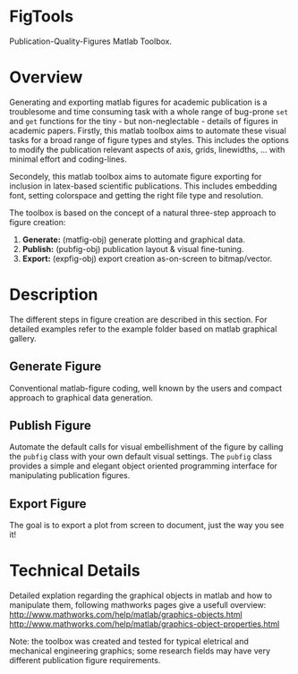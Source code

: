FigTools
========

Publication-Quality-Figures Matlab Toolbox.

# Overview
Generating and exporting matlab figures for academic publication is a
troublesome and time consuming task with a whole range of bug-prone
<code>set</code> and <code>get</code> functions for the tiny - 
but non-neglectable - details of figures in academic papers.
Firstly, this matlab toolbox aims to automate these visual tasks for a broad 
range of figure types and styles. This includes the options to modify the 
publication relevant aspects of axis, grids, linewidths, ... with minimal 
effort and coding-lines.

Secondely, this matlab toolbox aims to automate figure exporting for 
inclusion in latex-based scientific publications. This includes embedding
font, setting colorspace and getting the right file type and resolution.

The toolbox is based on the concept of a natural three-step approach
to figure creation:

1. **Generate:** (matfig-obj) generate plotting and graphical data.
2. **Publish:** (pubfig-obj) publication layout & visual fine-tuning.
3. **Export:** (expfig-obj) export creation as-on-screen to bitmap/vector.

# Description

The different steps in figure creation are described in this section.
For detailed examples refer to the example folder based on matlab graphical gallery.

## Generate Figure

Conventional matlab-figure coding, well known by the users and compact
approach to graphical data generation.

## Publish Figure

Automate the default calls for visual embellishment of the figure
by calling the <code>pubfig</code> class with your own default visual settings.
The <code>pubfig</code> class provides a simple and elegant object oriented 
programming interface for manipulating publication figures.

## Export Figure

The goal is to export a plot from screen to document, just the way you see it!

# Technical Details

Detailed explation regarding the graphical objects in matlab and how to
manipulate them, following mathworks pages give a usefull overview:
http://www.mathworks.com/help/matlab/graphics-objects.html
http://www.mathworks.com/help/matlab/graphics-object-properties.html

Note: the toolbox was created and tested for typical eletrical and mechanical
engineering graphics; some research fields may have very different publication
figure requirements.